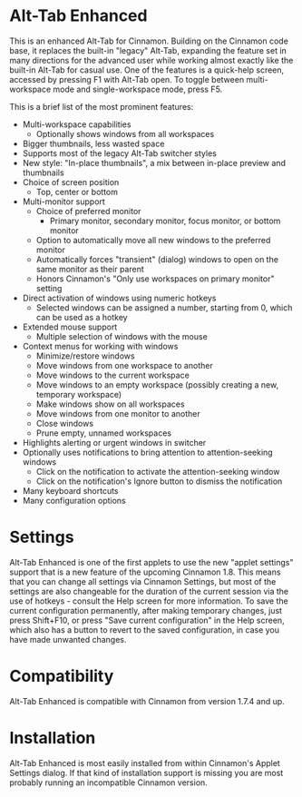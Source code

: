 Alt-Tab Enhanced
================
This is an enhanced Alt-Tab for Cinnamon. Building on the Cinnamon code base, it replaces the built-in "legacy" Alt-Tab, expanding the feature set in many directions for the advanced user while working almost exactly like the built-in Alt-Tab for casual use. One of the features is a quick-help screen, accessed by pressing F1 with Alt-Tab open. To toggle between multi-workspace mode and single-workspace mode, press F5.

This is a brief list of the most prominent features:
  - Multi-workspace capabilities
    - Optionally shows windows from all workspaces
  - Bigger thumbnails, less wasted space
  - Supports most of the legacy Alt-Tab switcher styles
  - New style: "In-place thumbnails", a mix between in-place preview and thumbnails
  - Choice of screen position
    - Top, center or bottom
  - Multi-monitor support
    - Choice of preferred monitor
      - Primary monitor, secondary monitor, focus monitor, or bottom monitor
    - Option to automatically move all new windows to the preferred monitor
    - Automatically forces "transient" (dialog) windows to open on the same monitor as their parent
    - Honors Cinnamon's "Only use workspaces on primary monitor" setting
  - Direct activation of windows using numeric hotkeys
    - Selected windows can be assigned a number, starting from 0, which can be used as a hotkey
  - Extended mouse support
    - Multiple selection of windows with the mouse
  - Context menus for working with windows
    - Minimize/restore windows
    - Move windows from one workspace to another
    - Move windows to the current workspace
    - Move windows to an empty workspace (possibly creating a new, temporary workspace)
    - Make windows show on all workspaces
    - Move windows from one monitor to another
    - Close windows
    - Prune empty, unnamed workspaces
  - Highlights alerting or urgent windows in switcher
  - Optionally uses notifications to bring attention to attention-seeking windows
    - Click on the notification to activate the attention-seeking window
    - Click on the notification's Ignore button to dismiss the notification
  - Many keyboard shortcuts
  - Many configuration options

Settings
=============
Alt-Tab Enhanced is one of the first applets to use the new "applet settings" support that is a new feature of the upcoming Cinnamon 1.8. This means that you can change all settings via Cinnamon Settings, but most of the settings are also changeable for the duration of the current session via the use of hotkeys - consult the Help screen for more information. To save the current configuration permanently, after making temporary changes, just press Shift+F10, or press "Save current configuration" in the Help screen, which also has a button to revert to the saved configuration, in case you have made unwanted changes.

Compatibility
=============

Alt-Tab Enhanced is compatible with Cinnamon from version 1.7.4 and up.

Installation
=============
Alt-Tab Enhanced is most easily installed from within Cinnamon's Applet Settings dialog. If that kind of installation support is missing you are most probably running an incompatible Cinnamon version.

